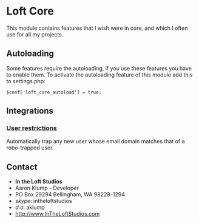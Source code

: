 # Loft Core

This module contains features that I wish were in core, and which I often use for all my projects.

## Autoloading
Some features require the autoloading, if you use these features you have to enable them.  To activate the autoloading feature of this module add this to settings.php:

    $conf['loft_core_autoload'] = true;

## Integrations

### [User restrictions](https://www.drupal.org/project/user_restrictions)

Automatically trap any new user whose email domain matches that of a robo-trapped user.


## Contact
* **In the Loft Studios**
* Aaron Klump - Developer
* PO Box 29294 Bellingham, WA 98228-1294
* _skype_: intheloftstudios
* _d.o_: aklump
* <http://www.InTheLoftStudios.com>

